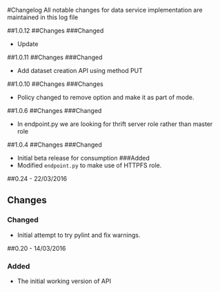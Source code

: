 #Changelog
All notable changes for data service implementation are maintained in this log file

##1.0.12
##Changes
###Changed
- Update 

##1.0.11
##Changes
###Changed
- Add dataset creation API using method PUT 

##1.0.10
##Changes
###Changes
- Policy changed to remove option and make it as part of mode.

##1.0.6
##Changes
###Changed
- In endpoint.py we are looking for thrift server role rather than master role

##1.0.4
##Changes
###Changed
- Initial beta release for consumption 
###Added
- Modified `endpoint.py` to make use of HTTPFS role.

##0.24 - 22/03/2016
## Changes
### Changed 
- Initial attempt to try pylint and fix warnings.


##0.20 - 14/03/2016
### Added
- The initial working version of API




